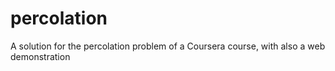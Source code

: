 # percolation
A solution for the percolation problem of a Coursera course, with also a web demonstration
